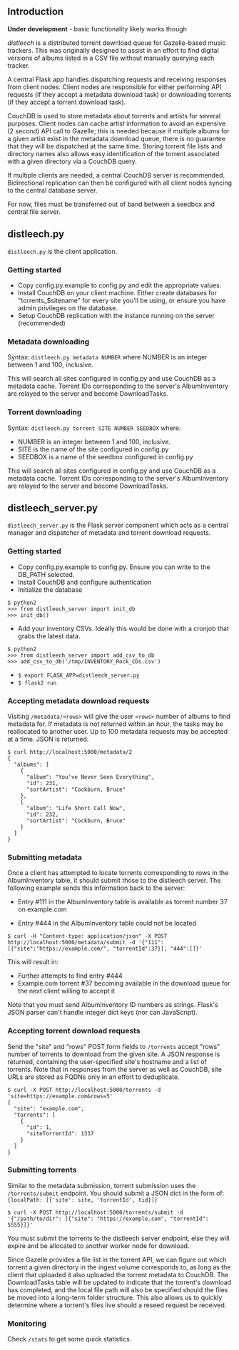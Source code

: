 ## Introduction

**Under development** - basic functionality likely works though

*distleech* is a distributed torrent download queue for Gazelle-based music
trackers. This was originally designed to assist in an effort to find digital
versions of albums listed in a CSV file without manually querying each tracker. 

A central Flask app handles dispatching requests and receiving responses from
client nodes. Client nodes are responsible for either performing API requests
(if they accept a metadata download task) or downloading torrents (if they
accept a torrent download task). 

CouchDB is used to store metadata about torrents and artists for several
purposes.  Client nodes can cache artist information to avoid an expensive (2
second) API call to Gazelle; this is needed because if multiple albums for a
given artist exist in the metadata download queue, there is no guarantee that
they will be dispatched at the same time. Storing torrent file lists and
directory names also allows easy identification of the torrent associated with
a given directory via a CouchDB query.

If multiple clients are needed, a central CouchDB server is recommended.
Bidirectional replication can then be configured with all client nodes syncing
to the central database server.

For now, files must be transferred out of band between a seedbox and central
file server.


## distleech.py

`distleech.py` is the client application.

### Getting started

* Copy config.py.example to config.py and edit the appropriate values.
* Install CouchDB on your client machine. Either create databases for
  "torrents_$sitename" for every site you'll be using, or ensure you have admin
  privileges on the database.
* Setup CouchDB replication with the instance running on the server
  (recommended)

### Metadata downloading

Syntax: `distleech.py metadata NUMBER` where NUMBER is an integer between 1 and
100, inclusive.

This will search all sites configured in config.py and use CouchDB as a
metadata cache. Torrent IDs corresponding to the server's AlbumInventory are
relayed to the server and become DownloadTasks.

### Torrent downloading

Syntax: `distleech.py torrent SITE NUMBER SEEDBOX` where:

* NUMBER is an integer between 1 and 100, inclusive.
* SITE is the name of the site configured in config.py
* SEEDBOX is a name of the seedbox configured in config.py

This will search all sites configured in config.py and use CouchDB as a
metadata cache. Torrent IDs corresponding to the server's AlbumInventory are
relayed to the server and become DownloadTasks.

## distleech_server.py

`distleech_server.py` is the Flask server component which acts as a central
manager and dispatcher of metadata and torrent download requests.

### Getting started

* Copy config.py.example to config.py. Ensure you can write to the DB_PATH
  selected.
* Install CouchDB and configure authentication
* Initialize the database
  
```
$ python2
>>> from distleech_server import init_db
>>> init_db()
```

* Add your inventory CSVs. Ideally this would be done with a cronjob that grabs
  the latest data.

```
$ python2
>>> from distleech_server import add_csv_to_db
>>> add_csv_to_db('/tmp/INVENTORY_Rock_CDs.csv')
```

* `$ export FLASK_APP=distleech_server.py`
* `$ flask2 run`

### Accepting metadata download requests

Visiting `/metadata/<rows>` will give the user `<rows>`
number of albums to find metadata for. If metadata is not returned within an
hour, the tasks may be reallocated to another user. Up to 100 metadata requests
may be accepted at a time. JSON is returned.

```
$ curl http://localhost:5000/metadata/2
{
  "albums": [
    {
      "album": "You've Never Seen Everything", 
      "id": 231, 
      "sortArtist": "Cockburn, Bruce"
    }, 
    {
      "album": "Life Short Call Now", 
      "id": 232, 
      "sortArtist": "Cockburn, Bruce"
    }
  ]
}
```

### Submitting metadata

Once a client has attempted to locate torrents corresponding to rows in the
AlbumInventory table, it should submit those to the distleech server. The
following example sends this information back to the server:

  * Entry #111 in the AlbumInventory table is available as torrent number 37 on
    example.com
    
  * Entry #444 in the AlbumInventory table could not be located

`$ curl -H "Content-type: application/json" -X POST http://localhost:5000/metadata/submit -d '{"111": [{"site":"https://example.com/", "torrentId":37}], "444":[]}'`

This will result in:

  * Further attempts to find entry #444
  * Example.com torrent #37 becoming available in the download queue for the
    next client willing to accept it

Note that you must send AlbumInventory ID numbers as strings. Flask's JSON
parser can't handle integer dict keys (nor can JavaScript).

### Accepting torrent download requests

Send the "site" and "rows" POST form fields to `/torrents` accept "rows" number
of torrents to download from the given site. A JSON response is returned,
containing the user-specified site's hostname and a list of torrents. Note that
in responses from the server as well as CouchDB, site URLs are stored as FQDNs
only in an effort to deduplicate.

```
$ curl -X POST http://localhost:5000/torrents -d 'site=https://example.com&rows=5'
{
  "site": "example.com", 
  "torrents": [
    {
      "id": 1, 
      "siteTorrentId": 1337
    }
  ]
}
```

### Submitting torrents

Similar to the metadata submission, torrent submission uses the
`/torrents/submit` endpoint. You should submit a JSON dict in the form of:
`{localPath: [{'site': site, 'torrentId', tid}]}`

```
$ curl -X POST http://localhost:5000/torrents/submit -d '{"/path/to/dir": [{"site": "https://example.com", "torrentId": 5555}]}'
```

You must submit the torrents to the distleech server endpoint, else they will
expire and be allocated to another worker node for download.

Since Gazelle provides a file list in the torrent API, we can figure out which
torrent a given directory in the ingest volume corresponds to, as long as the
client that uploaded it also uploaded the torrent metadata to CouchDB. The
DownloadTasks table will be updated to indicate that the torrent's download has
completed, and the local file path will also be specified should the files be
moved into a long-term folder structure. This also allows us to quickly
determine where a torrent's files live should a reseed request be received.

### Monitoring

Check `/stats` to get some quick statistics.
